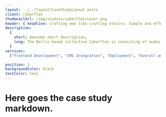 ```yaml
---
layout: ../../layout/CaseStudyLayout.astro
client: cyberflex
thumbnailUrl: /img/studies/cyberflex/cover.png
header: { headline: Crafting web like crafting electro. Simple and effective. }
description:
  {
    short: Awesome short description,
    long: The Berlin based collective Cyberflex is consisting of audio and visual artists. While focusing on styles that are yet to come they are aiming to embrace the cultural adaptions of old school originators into current lifestyles.,
  }
services:
  ["Frontend Development", "CMS Integration", "Deployment", "Overall advisory"]

position: 1
backgroundColor: black
textColor: teal
---
```


# Here goes the case study markdown.




